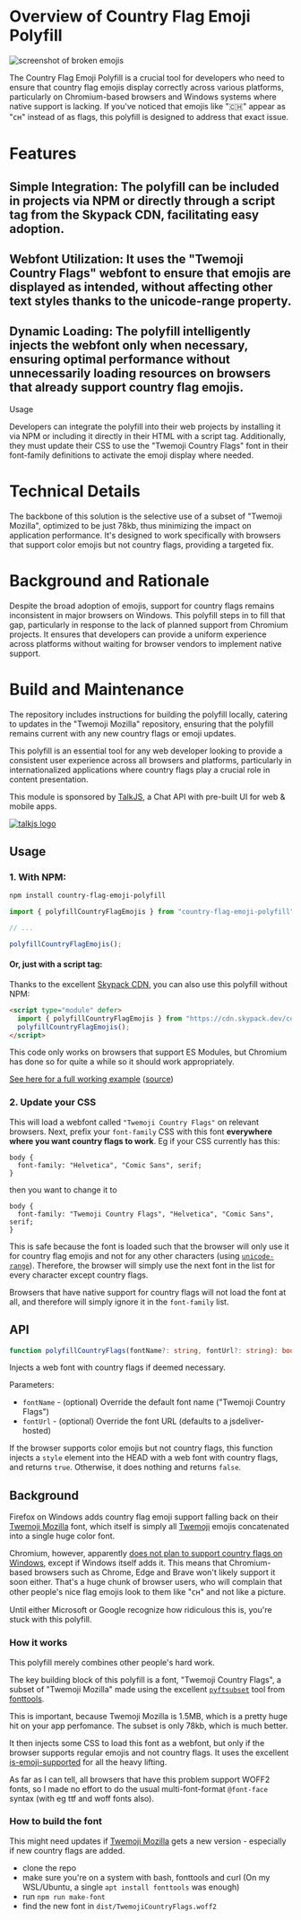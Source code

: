 # Overview of Country Flag Emoji Polyfill

![screenshot of broken emojis](https://user-images.githubusercontent.com/703546/159265695-1ed79f91-2398-4e02-a38d-7aa67426d945.png)

The Country Flag Emoji Polyfill is a crucial tool for developers who need to ensure that country flag emojis display correctly across various platforms, particularly on Chromium-based browsers and Windows systems where native support is lacking. If you've noticed that emojis like "🇨🇭" appear as "ᴄʜ" instead of as flags, this polyfill is designed to address that exact issue.

# Features

## Simple Integration: The polyfill can be included in projects via NPM or directly through a script tag from the Skypack CDN, facilitating easy adoption.

## Webfont Utilization: It uses the "Twemoji Country Flags" webfont to ensure that emojis are displayed as intended, without affecting other text styles thanks to the unicode-range property.

## Dynamic Loading: The polyfill intelligently injects the webfont only when necessary, ensuring optimal performance without unnecessarily loading resources on browsers that already support country flag emojis.
Usage

Developers can integrate the polyfill into their web projects by installing it via NPM or including it directly in their HTML with a script tag. Additionally, they must update their CSS to use the "Twemoji Country Flags" font in their font-family definitions to activate the emoji display where needed.

# Technical Details
The backbone of this solution is the selective use of a subset of "Twemoji Mozilla", optimized to be just 78kb, thus minimizing the impact on application performance. It's designed to work specifically with browsers that support color emojis but not country flags, providing a targeted fix.

# Background and Rationale
Despite the broad adoption of emojis, support for country flags remains inconsistent in major browsers on Windows. This polyfill steps in to fill that gap, particularly in response to the lack of planned support from Chromium projects. It ensures that developers can provide a uniform experience across platforms without waiting for browser vendors to implement native support.

# Build and Maintenance
The repository includes instructions for building the polyfill locally, catering to updates in the "Twemoji Mozilla" repository, ensuring that the polyfill remains current with any new country flags or emoji updates.

This polyfill is an essential tool for any web developer looking to provide a consistent user experience across all browsers and platforms, particularly in internationalized applications where country flags play a crucial role in content presentation.

This module is sponsored by [TalkJS](https://talkjs.com), a Chat API with pre-built UI for web & mobile apps.

[![talkjs logo](https://user-images.githubusercontent.com/703546/159268048-19871f36-90f2-409f-ad9f-af711abc8302.png)](https://talkjs.com)

## Usage

### 1. With NPM:

```sh
npm install country-flag-emoji-polyfill
```

```js
import { polyfillCountryFlagEmojis } from "country-flag-emoji-polyfill";

// ...

polyfillCountryFlagEmojis();
```

#### Or, just with a script tag:

Thanks to the excellent [Skypack CDN](https://www.skypack.dev), you can also use this polyfill without NPM:

```html
<script type="module" defer>
  import { polyfillCountryFlagEmojis } from "https://cdn.skypack.dev/country-flag-emoji-polyfill";
  polyfillCountryFlagEmojis();
</script>
```

This code only works on browsers that support ES Modules, but Chromium has done so for quite a while so it should work appropriately.

[See here for a full working example](https://talkjs.github.io/country-flag-emoji-polyfill/examples/no-npm/index.html) ([source](./examples/no-npm/index.html))

### 2. Update your CSS

This will load a webfont called `"Twemoji Country Flags"` on relevant browsers. Next, prefix your `font-family` CSS with this font **everywhere where you want country flags to work**. Eg if your CSS currently has this:

```
body {
  font-family: "Helvetica", "Comic Sans", serif;
}
```

then you want to change it to

```
body {
  font-family: "Twemoji Country Flags", "Helvetica", "Comic Sans", serif;
}
```

This is safe because the font is loaded such that the browser will only use it for country flag emojis and not for any other characters (using [`unicode-range`](https://github.com/talkjs/country-flag-emoji-polyfill/blob/master/src/index.ts#L45)). Therefore, the browser will simply use the next font in the list for every character except country flags.

Browsers that have native support for country flags will not load the font at all, and therefore will simply ignore it in the `font-family` list.

## API

```ts
function polyfillCountryFlags(fontName?: string, fontUrl?: string): boolean;
```

Injects a web font with country flags if deemed necessary.

Parameters:

- `fontName` - (optional) Override the default font name ("Twemoji Country Flags")
- `fontUrl` - (optional) Override the font URL (defaults to a jsdeliver-hosted)

If the browser supports color emojis but not country flags, this function injects a `style` element into the HEAD with a web font with country flags, and returns `true`. Otherwise, it does nothing and returns `false`.

## Background

Firefox on Windows adds country flag emoji support falling back on their [Twemoji Mozilla](https://github.com/mozilla/twemoji-colr) font, which itself is simply all [Twemoji](https://twemoji.twitter.com/) emojis concatenated into a single huge color font.

Chromium, however, apparently [does not plan to support country flags on Windows](https://bugs.chromium.org/p/chromium/issues/detail?id=1209677#c5), except if Windows itself adds it. This means that Chromium-based browsers such as Chrome, Edge and Brave won't likely support it soon either. That's a huge chunk of browser users, who will complain that other people's nice flag emojis look to them like "ᴄʜ" and not like a picture.

Until either Microsoft or Google recognize how ridiculous this is, you're stuck with this polyfill.

### How it works

This polyfill merely combines other people's hard work.

The key building block of this polyfill is a font, "Twemoji Country Flags", a subset of "Twemoji Mozilla" made using the excellent [`pyftsubset`](https://fonttools.readthedocs.io/en/latest/subset/index.html) tool from [fonttools](https://github.com/fonttools/fonttools).

This is important, because Twemoji Mozilla is 1.5MB, which is a pretty huge hit on your app perfomance. The subset is only 78kb, which is much better.

It then injects some CSS to load this font as a webfont, but only if the browser supports regular emojis and not country flags. It uses the excellent [is-emoji-supported](https://github.com/koala-interactive/is-emoji-supported) for all the heavy lifting.

As far as I can tell, all browsers that have this problem support WOFF2 fonts, so I made no effort to do the usual multi-font-format `@font-face` syntax (with eg ttf and woff fonts also).

### How to build the font

This might need updates if [Twemoji Mozilla](https://github.com/mozilla/twemoji-colr) gets a new version - especially if new country flags are added.

- clone the repo
- make sure you're on a system with bash, fonttools and curl (On my WSL/Ubuntu, a single `apt install fonttools` was enough)
- run `npm run make-font`
- find the new font in `dist/TwemojiCountryFlags.woff2`
